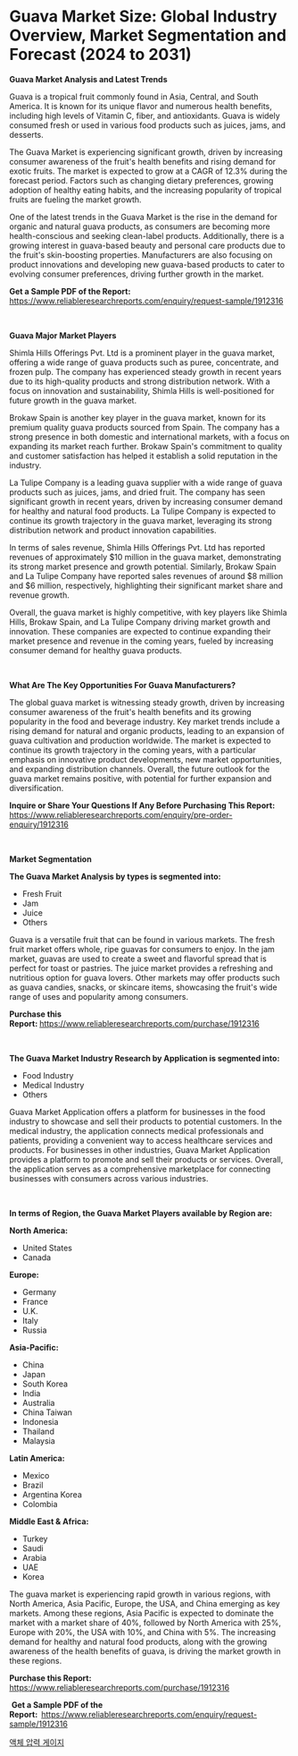 <p><h1>Guava Market Size: Global Industry Overview, Market Segmentation and Forecast (2024 to 2031)</h1></p><p><strong>Guava Market Analysis and Latest Trends</strong></p>
<p><p>Guava is a tropical fruit commonly found in Asia, Central, and South America. It is known for its unique flavor and numerous health benefits, including high levels of Vitamin C, fiber, and antioxidants. Guava is widely consumed fresh or used in various food products such as juices, jams, and desserts.</p><p>The Guava Market is experiencing significant growth, driven by increasing consumer awareness of the fruit's health benefits and rising demand for exotic fruits. The market is expected to grow at a CAGR of 12.3% during the forecast period. Factors such as changing dietary preferences, growing adoption of healthy eating habits, and the increasing popularity of tropical fruits are fueling the market growth.</p><p>One of the latest trends in the Guava Market is the rise in the demand for organic and natural guava products, as consumers are becoming more health-conscious and seeking clean-label products. Additionally, there is a growing interest in guava-based beauty and personal care products due to the fruit's skin-boosting properties. Manufacturers are also focusing on product innovations and developing new guava-based products to cater to evolving consumer preferences, driving further growth in the market.</p></p>
<p><strong>Get a Sample PDF of the Report:&nbsp;</strong> <a href="https://www.reliableresearchreports.com/enquiry/request-sample/1912316">https://www.reliableresearchreports.com/enquiry/request-sample/1912316</a></p>
<p>&nbsp;</p>
<p><strong>Guava Major Market Players</strong></p>
<p><p>Shimla Hills Offerings Pvt. Ltd is a prominent player in the guava market, offering a wide range of guava products such as puree, concentrate, and frozen pulp. The company has experienced steady growth in recent years due to its high-quality products and strong distribution network. With a focus on innovation and sustainability, Shimla Hills is well-positioned for future growth in the guava market.</p><p>Brokaw Spain is another key player in the guava market, known for its premium quality guava products sourced from Spain. The company has a strong presence in both domestic and international markets, with a focus on expanding its market reach further. Brokaw Spain's commitment to quality and customer satisfaction has helped it establish a solid reputation in the industry.</p><p>La Tulipe Company is a leading guava supplier with a wide range of guava products such as juices, jams, and dried fruit. The company has seen significant growth in recent years, driven by increasing consumer demand for healthy and natural food products. La Tulipe Company is expected to continue its growth trajectory in the guava market, leveraging its strong distribution network and product innovation capabilities.</p><p>In terms of sales revenue, Shimla Hills Offerings Pvt. Ltd has reported revenues of approximately $10 million in the guava market, demonstrating its strong market presence and growth potential. Similarly, Brokaw Spain and La Tulipe Company have reported sales revenues of around $8 million and $6 million, respectively, highlighting their significant market share and revenue growth.</p><p>Overall, the guava market is highly competitive, with key players like Shimla Hills, Brokaw Spain, and La Tulipe Company driving market growth and innovation. These companies are expected to continue expanding their market presence and revenue in the coming years, fueled by increasing consumer demand for healthy guava products.</p></p>
<p>&nbsp;</p>
<p><strong>What Are The Key Opportunities For Guava Manufacturers?</strong></p>
<p><p>The global guava market is witnessing steady growth, driven by increasing consumer awareness of the fruit's health benefits and its growing popularity in the food and beverage industry. Key market trends include a rising demand for natural and organic products, leading to an expansion of guava cultivation and production worldwide. The market is expected to continue its growth trajectory in the coming years, with a particular emphasis on innovative product developments, new market opportunities, and expanding distribution channels. Overall, the future outlook for the guava market remains positive, with potential for further expansion and diversification.</p></p>
<p><strong>Inquire or Share Your Questions If Any Before Purchasing This Report:</strong> <a href="https://www.reliableresearchreports.com/enquiry/pre-order-enquiry/1912316">https://www.reliableresearchreports.com/enquiry/pre-order-enquiry/1912316</a></p>
<p>&nbsp;</p>
<p><strong>Market Segmentation</strong></p>
<p><strong>The Guava Market Analysis by types is segmented into:</strong></p>
<p><ul><li>Fresh Fruit</li><li>Jam</li><li>Juice</li><li>Others</li></ul></p>
<p><p>Guava is a versatile fruit that can be found in various markets. The fresh fruit market offers whole, ripe guavas for consumers to enjoy. In the jam market, guavas are used to create a sweet and flavorful spread that is perfect for toast or pastries. The juice market provides a refreshing and nutritious option for guava lovers. Other markets may offer products such as guava candies, snacks, or skincare items, showcasing the fruit's wide range of uses and popularity among consumers.</p></p>
<p><strong>Purchase this Report:&nbsp;</strong><a href="https://www.reliableresearchreports.com/purchase/1912316">https://www.reliableresearchreports.com/purchase/1912316</a></p>
<p>&nbsp;</p>
<p><strong>The Guava Market Industry Research by Application is segmented into:</strong></p>
<p><ul><li>Food Industry</li><li>Medical Industry</li><li>Others</li></ul></p>
<p><p>Guava Market Application offers a platform for businesses in the food industry to showcase and sell their products to potential customers. In the medical industry, the application connects medical professionals and patients, providing a convenient way to access healthcare services and products. For businesses in other industries, Guava Market Application provides a platform to promote and sell their products or services. Overall, the application serves as a comprehensive marketplace for connecting businesses with consumers across various industries.</p></p>
<p>&nbsp;</p>
<p><strong>In terms of Region, the Guava Market Players available by Region are:</strong></p>
<p>
    <p> <strong> North America: </strong>
        <ul>
            <li>United States</li>
            <li>Canada</li>
        </ul>
        </p> 
    <p> <strong> Europe: </strong>
        <ul>
            <li>Germany</li>
            <li>France</li>
            <li>U.K.</li>
            <li>Italy</li>
            <li>Russia</li>
        </ul>
        </p> 
    <p> <strong> Asia-Pacific: </strong>
        <ul>
            <li>China</li>
            <li>Japan</li>
            <li>South Korea</li>
            <li>India</li>
            <li>Australia</li>
            <li>China Taiwan</li>
            <li>Indonesia</li>
            <li>Thailand</li>
            <li>Malaysia</li>
        </ul>
        </p> 
    <p> <strong> Latin America: </strong>
        <ul>
            <li>Mexico</li>
            <li>Brazil</li>
            <li>Argentina Korea</li>
            <li>Colombia</li>
        </ul>
        </p> 
    <p> <strong> Middle East & Africa: </strong>
        <ul>
            <li>Turkey</li>
            <li>Saudi</li>
            <li>Arabia</li>
            <li>UAE</li>
            <li>Korea</li>
        </ul>
    </p>
    </p>
<p><p>The guava market is experiencing rapid growth in various regions, with North America, Asia Pacific, Europe, the USA, and China emerging as key markets. Among these regions, Asia Pacific is expected to dominate the market with a market share of 40%, followed by North America with 25%, Europe with 20%, the USA with 10%, and China with 5%. The increasing demand for healthy and natural food products, along with the growing awareness of the health benefits of guava, is driving the market growth in these regions.</p></p>
<p><strong>Purchase this Report: </strong><a href="https://www.reliableresearchreports.com/purchase/1912316">https://www.reliableresearchreports.com/purchase/1912316</a></p>
<p>&nbsp;<strong>Get a Sample PDF of the Report:&nbsp;&nbsp;</strong><a href="https://www.reliableresearchreports.com/enquiry/request-sample/1912316">https://www.reliableresearchreports.com/enquiry/request-sample/1912316</a></p>
<p><strong></strong></p>
<p><p><a href="https://github.com/vdhdwjyp90142/Market-Research-Report-List-1/blob/main/432181216191.md">액체 압력 게이지</a></p></p>